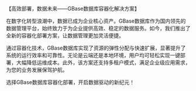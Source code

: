 【高效部署，数据未来——GBase数据库容器化解决方案】

在数字化转型浪潮中，数据已成为企业核心资产。GBase数据库作为国内领先的数据管理平台，始终致力于为企业提供高效、稳定的数据服务。如今，我们推出了全新的容器化部署方案，让数据管理更加灵活便捷。

通过容器化技术，GBase数据库实现了资源的弹性分配与快速扩展，显著提升了系统的运行效率和可靠性。无论是云端还是本地环境，用户均可轻松实现一键部署，大幅降低运维成本。此外，该方案还支持多租户模式，满足企业级应用需求，为您的业务发展保驾护航。

选择GBase数据库容器化部署，开启数据驱动的新纪元！